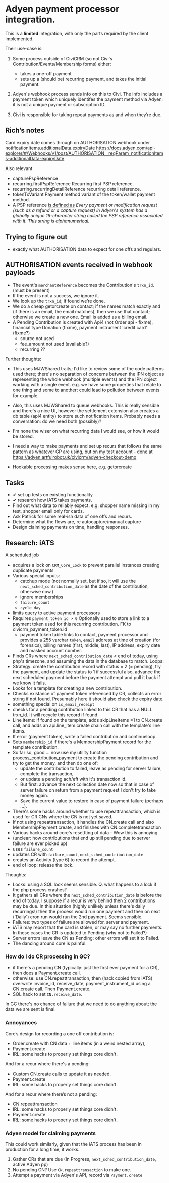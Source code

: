 # Adyen payment processor integration.

This is a **limited** integration, with only the parts required by the client implemented.

Their use-case is:

1. Some process outside of CiviCRM (so not Civi's Contribution/Events/Membership forms) either:
   - takes a one-off payment
   - sets up a (should be) recurring payment, and takes the initial payment.

2. Adyen's webhook process sends info on this to Civi. The info includes a payment token which uniquely identifes the payment method via Adyen; it is not a unique payment or subscription ID.

3. Civi is responsible for taking repeat payments as and when they’re due.


## Rich’s notes

Card expiry date comes through on AUTHORISATION webhook under notificationItems.additionalData.expiryDate
<https://docs.adyen.com/api-explorer/#/Webhooks/v1/post/AUTHORISATION__reqParam_notificationItems-additionalData-expiryDate>

Also relevant

- capturePspReference
- recurring.firstPspReference Recurring first PSP reference.
- recurring.recurringDetailReference recurring detail reference.
- tokenTxVariant Payment method variant of the token/wallet payment method.
- A PSP reference [is defined as][1] *Every payment or modification request (such as a refund or a capture request) in Adyen's system has a globally unique 16-character string called the PSP reference associated with it. This string is alphanumerical.*

## Trying to figure out

- exactly what AUTHORISATION data to expect for one offs and regulars.

## AUTHORISATION events received in webhook payloads

- The event's `merchantReference` becomes the Contribution's `trxn_id`. (must be present)
- If the event is not a success, we ignore it.
- We look up the `trxn_id`; if found we’re done.
- We do a cheap getorcreate on contact; if the names match exactly and (if
  there is an email, the email matches), then we use that contact; otherwise we
  create a new one. Email is added as a billing email.
- A Pending Contribution is created with Api4 (not Order api - fixme), financial type Donation (fixme), payment instrument 'credit card' (fixme?)
   - source not used
   - fee_amount not used (available?)
   - recurring ??

Further thoughts:

- This uses MJWShared traits; I'd like to review some of the code patterns used
  there; there's no separation of concerns between the IPN object as
  representing the whole webhook (multiple events) and the IPN object working
  with a single event. e.g. we have some properties that relate to one thing
  and some to another; could lead to pollution between events for example.

- Also, this uses MJWShared to queue webhooks. This is really sensible and
  there's a nice UI, however the settlement extension also creates a db table
  (api4 entity) to store such notification items. Probably needs a
  conversation: do we need both (possibly)?

- I'm none the wiser on what recurring data I would see, or how it would be stored.

- I need a way to make payments and set up recurs that follows the same pattern as whatever GP are using, but on my test account - done at <https://adyen.artfulrobot.uk/civicrm/adyen-checkout-demo>

- Hookable processing makes sense here, e.g. getorcreate

## Tasks

- ✔ set up tests on existing functionality
- ✔ research how iATS takes payments.
- Find out what data to reliably expect. e.g. shopper name missing in my test, shopper email only for cards.
- Ask Patrick for some real-ish data of one offs and recurs.
- Determine what the flows are, re autocapture/manual capture
- Design claiming payments on time, handling responses.

## Research: iATS

A scheduled job

- acquires a lock on `CRM_Core_Lock` to prevent parallel instances creating duplicate payments
- Various special inputs:
   - catchup mode (not normally set, but if so, it will use the `next_sched_contribution_date` as the date of the contribution, otherwise now.)
   - ignore memberships
   - `failure_count`
   - `cycle_day`
- limits query to active payment processors
- Requires `payment_token_id > 0` Optionally used to store a link to a payment token used for this recurring contribution. FK to civicrm_payment_token.id
   - payment token table links to contact, payment processor and provides a 255 varchar `token`, `email` address at time of creation (for forensics), billing names (first, middle, last), IP address, expiry date and masked account number.
- Finds CRs where `next_sched_contribution_date` < end of today, using php's timezone, and assuming the data in the database to match. Loops:
- Strategy: create the contribution record with status = 2 (= pending), try the payment, and update the status to 1 if successful
  also, advance the next scheduled payment before the payment attempt and pull it back if we know it fails.
- Looks for a template for creating a new contribution. 
- Checks existance of payment token referenced by CR, collects an error string if not found. Presumably here it should also check the expiry date.
- something special on `is_email_receipt`
- checks for a pending contribution linked to this CR that has a NULL trxn_id. It will recycle this record if found.
- Line items: if found on the template, adds skipLineItems =1 to CN.create call, and adds an api.line_item.create chain call with the template's line items.
- If error (payment token), write a failed contribution and continueloop
- Sets `membership_id` if there's a MembershipPayment record for the template contribution.
- So far so, good ... now use my utility function process_contribution_payment to create the pending contribution and try to get the money, and then do one of:
   - update the contribution to failed, leave as pending for server failure, complete the transaction,
   - or update a pending ach/eft with it's transaction id.
   - But first: advance the next collection date now so that in case of server failure on return from a payment request I don't try to take money again.
   - Save the current value to restore in case of payment failure (perhaps ...).
 - There's some hacks around whether to use repeattransaction, which is used for CR CNs where the CN is not yet saved.
 - If not using repeattransaction, it handles the CN.create call and also MembershipPayment.create, and finishes with CN.completetransaction 
 - Various hacks around core's resettting of data - Wow this is annoying.
 - (unclear: how contributions that end up still pending due to server failure are ever picked up)
 - uses `failure_count`
 - updates CR with `failure_count`, `next_sched_contribution_date`
 - creates an Activity (type 6) to record the attempt.
 - end of loop: release the lock.

 Thoughts:

- Locks: using a SQL lock seems sensible. Q. what happens to a lock if the php process crashes?
- It gathers all CRs where the `next_sched_contribution_date` is before the end of today. I suppose if a recur is very behind then 2 contributions may be due. In this situation (highly unlikely unless there's daily recurrings!) then the process would run one payment and then on next ('Daily') cron run would run the 2nd payment. Seems sensible.
- Failures: two types of failure are allowed for, server and payment.
- iATS may report that the card is stolen, or may say no further payments. In these cases the CR is updated to Pending (why not to Failed?)
- Server errors leave the CN as Pending; other errors will set it to Failed.
- The dancing around core is painful.

### How do I do CR processing in GC?

- if there's a pending CN (typically: just the first ever payment for a CR), then does a Payment.create call.
- otherwise: use CN.repeattransaction, then (hack copied from iATS) overwrite invoice_id, receive_date, payment_instrument_id using a CN.create call. Then Payment.create.
- SQL hack to set `CN.receive_date`.

In GC there's no chance of failure that we need to do anything about; the data we are sent is final.

### Annoyances

Core’s design for recording a one off contribution is:

- Order.create with CN data + line items (in a weird nested array),
- Payment.create
- IRL: some hacks to properly set things core didn't.

And for a recur where there's a pending:

- Custom CN.create calls to update it as needed.
- Payment.create
- IRL: some hacks to properly set things core didn't.

And for a recur where there’s not a pending:

- CN.repeattransaction
- IRL: some hacks to properly set things core didn't.
- Payment.create
- IRL: some hacks to properly set things core didn't.

### Adyen model for claiming payments

This could work similarly, given that the iATS process has been in production for a long time; it works.

1. Gather CRs that are due (In Progress, `next_sched_contribution_date`, active Adyen pp)
2. No pending CN? Use `CN.repeattransaction` to make one.
3. Attempt a payment via Adyen's API, record via `Payment.create`


  [1]: https://docs.adyen.com/get-started-with-adyen/payment-glossary#psp-reference


